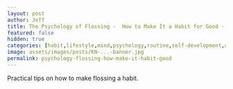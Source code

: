 ```yaml
---
layout: post
author: Jeff
title: The Psychology of Flossing -  How to Make It a Habit for Good - article knowledge
featured: false
hidden: true
categories: [habit,lifestyle,mind,psychology,routine,self-development,article,self-development,flossing,knowledge]
image: assets/images/posts/KN-...-banner.jpg
permalink: psychology-flossing-how-make-it-habit-good
---
```

Practical tips on how to make flossing a habit.
